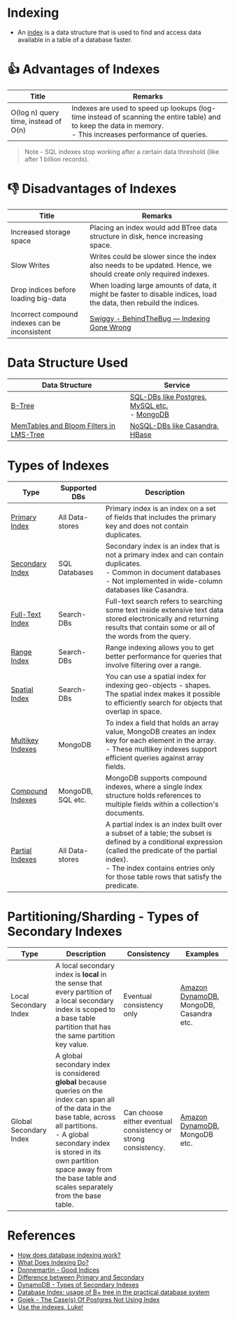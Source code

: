 # Indexing
- An [index](https://www.geeksforgeeks.org/indexing-in-databases-set-1/) is a data structure that is used to find and access data available in a table of a database faster.

# :+1: Advantages of Indexes

| Title                                | Remarks                                                                                                                                                                            |
|--------------------------------------|------------------------------------------------------------------------------------------------------------------------------------------------------------------------------------|
| O(log n) query time, instead of O(n) | Indexes are used to speed up lookups (log-time instead of scanning the entire table) and to keep the data in memory. <br/>- This increases performance of queries.                 |

> Note - SQL indexes stop working after a certain data threshold (like after 1 billion records).

# :-1: Disadvantages of Indexes

| Title                                          | Remarks                                                                                                               |
|------------------------------------------------|-----------------------------------------------------------------------------------------------------------------------|
| Increased storage space                        | Placing an index would add BTree data structure in disk, hence increasing space.                                      |
| Slow Writes                                    | Writes could be slower since the index also needs to be updated. Hence, we should create only required indexes.       |
| Drop indices before loading big-data           | When loading large amounts of data, it might be faster to disable indices, load the data, then rebuild the indices.   |
| Incorrect compound indexes can be inconsistent | [Swiggy - BehindTheBug — Indexing Gone Wrong](https://bytes.swiggy.com/behindthebug-indexing-gone-wrong-6b4d682fd805) |

# Data Structure Used

| Data Structure                                        | Service                                                                                                                |
|-------------------------------------------------------|------------------------------------------------------------------------------------------------------------------------|
| [B-Tree](BTree.md)                                    | [SQL-DBs like Postgres, MySQL etc.](../7_SQL-Databases/Readme.md)<br/>- [MongoDB](../10_Document-Databases/MongoDB.md) |
| [MemTables and Bloom Filters in LMS-Tree](LSMTree.md) | [NoSQL-DBs like Casandra, HBase](../11_WideColumn-Databases)                                                           |

# Types of Indexes

| Type                                                                                                          | Supported DBs     | Description                                                                                                                                                                                                                                        |
|---------------------------------------------------------------------------------------------------------------|-------------------|----------------------------------------------------------------------------------------------------------------------------------------------------------------------------------------------------------------------------------------------------|
| [Primary Index](https://pediaa.com/what-is-the-difference-between-primary-and-secondary-index/)               | All Data-stores   | Primary index is an index on a set of fields that includes the primary key and does not contain duplicates.                                                                                                                                        |
| [Secondary Index](https://pediaa.com/what-is-the-difference-between-primary-and-secondary-index/)             | SQL Databases     | Secondary index is an index that is not a primary index and can contain duplicates.<br/>- Common in document databases<br/>- Not implemented in wide-column databases like Casandra.                                                               |
| [Full-Text Index](https://www.mongodb.com/basics/full-text-search)                                            | Search-DBs        | Full-text search refers to searching some text inside extensive text data stored electronically and returning results that contain some or all of the words from the query.                                                                        |
| [Range Index](https://docs.pinot.apache.org/basics/indexing/range-index)                                      | Search-DBs        | Range indexing allows you to get better performance for queries that involve filtering over a range.                                                                                                                                               |
| [Spatial Index](https://stackoverflow.com/questions/2256364/what-is-a-spatial-index-and-when-should-i-use-it) | Search-DBs        | You can use a spatial index for indexing geo-objects - shapes. The spatial index makes it possible to efficiently search for objects that overlap in space.                                                                                        |
| [Multikey Indexes](https://www.mongodb.com/docs/manual/core/index-multikey/)                                  | MongoDB           | To index a field that holds an array value, MongoDB creates an index key for each element in the array. <br/>- These multikey indexes support efficient queries against array fields.                                                              |
| [Compound Indexes](https://www.mongodb.com/docs/manual/core/index-compound/)                                  | MongoDB, SQL etc. | MongoDB supports compound indexes, where a single index structure holds references to multiple fields within a collection's documents.                                                                                                             |
| [Partial Indexes](https://www.postgresql.org/docs/current/indexes-partial.html)                               | All Data-stores   | A partial index is an index built over a subset of a table; the subset is defined by a conditional expression (called the predicate of the partial index). <br/>- The index contains entries only for those table rows that satisfy the predicate. |

# Partitioning/Sharding - Types of Secondary Indexes

| Type                   | Description                                                                                                                                                                                                                                                                               | Consistency                                                   | Examples                                                                                                   |
|------------------------|-------------------------------------------------------------------------------------------------------------------------------------------------------------------------------------------------------------------------------------------------------------------------------------------|---------------------------------------------------------------|------------------------------------------------------------------------------------------------------------|
| Local Secondary Index  | A local secondary index is **local** in the sense that every partition of a local secondary index is scoped to a base table partition that has the same partition key value.                                                                                                              | Eventual consistency only                                     | [Amazon DynamoDB](../../2_AWS/1_DatabaseServices/AmazonDynamoDB/Readme.md), MongoDB, Casandra etc. |
| Global Secondary Index | A global secondary index is considered **global** because queries on the index can span all of the data in the base table, across all partitions.<br/>- A global secondary index is stored in its own partition space away from the base table and scales separately from the base table. | Can choose either eventual consistency or strong consistency. | [Amazon DynamoDB](../../2_AWS/1_DatabaseServices/AmazonDynamoDB/Readme.md), MongoDB etc.           |

# References
- [How does database indexing work?](https://stackoverflow.com/questions/1108/how-does-database-indexing-work)
- [What Does Indexing Do?](https://chartio.com/learn/databases/how-does-indexing-work/)
- [Donnemartin - Good Indices](https://github.com/donnemartin/system-design-primer#use-good-indices)
- [Difference between Primary and Secondary](https://pediaa.com/what-is-the-difference-between-primary-and-secondary-index/)
- [DynamoDB - Types of Secondary Indexes](https://docs.aws.amazon.com/amazondynamodb/latest/developerguide/SecondaryIndexes.html)
- [Database Index: usage of B+ tree in the practical database system](https://www.callibrity.com/blog/database-index-usage-of-b-tree-in-the-practical-database-system)
- [Gojek - The Case(s) Of Postgres Not Using Index](https://www.gojek.io/blog/the-case-s-of-postgres-not-using-index)
- [Use the indexes, Luke!](https://use-the-index-luke.com/sql/preface)